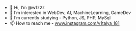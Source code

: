 - 👋 Hi, I’m @w1z2z
- 👀 I’m interested in WebDev, AI, MachineLearning, GameDev
- 🌱 I’m currently studying - Python, JS, PHP, MySql
- 📫 How to reach me - www.instagram.com/v1talya_181

<!---
w1z2z/w1z2z is a ✨ special ✨ repository because its `README.md` (this file) appears on your GitHub profile.
You can click the Preview link to take a look at your changes.
--->
